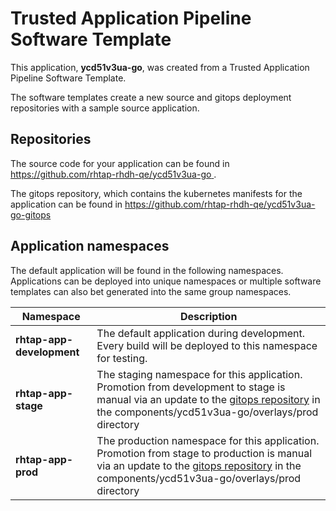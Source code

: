 # Trusted Application Pipeline Software Template

This application, **ycd51v3ua-go**, was created from a Trusted Application Pipeline Software Template.

The software templates create a new source and gitops deployment repositories with a sample source application. 

## Repositories

The source code for your application can be found in [https://github.com/rhtap-rhdh-qe/ycd51v3ua-go ](https://github.com/rhtap-rhdh-qe/ycd51v3ua-go ).
 
The gitops repository, which contains the kubernetes manifests for the application can be found in 
[https://github.com/rhtap-rhdh-qe/ycd51v3ua-go-gitops ](https://github.com/rhtap-rhdh-qe/ycd51v3ua-go-gitops ) 

## Application namespaces 

The default application will be found in the following namespaces. Applications can be deployed into unique namespaces or multiple software templates can also bet generated into the same group namespaces.  

|  Namespace   |  Description   |  
| -------- | -------- |   
| **rhtap-app-development** | The default application during development. Every build will be deployed to this namespace for testing. | 
| **rhtap-app-stage** | The staging namespace for this application. Promotion from development to stage is manual via an update to the [gitops repository](https://github.com/rhtap-rhdh-qe/ycd51v3ua-go-gitops ) in the components/ycd51v3ua-go/overlays/prod directory |  
| **rhtap-app-prod** | The production namespace for this application. Promotion from stage to production is manual via an update to the [gitops repository](https://github.com/rhtap-rhdh-qe/ycd51v3ua-go-gitops ) in the components/ycd51v3ua-go/overlays/prod directory | 